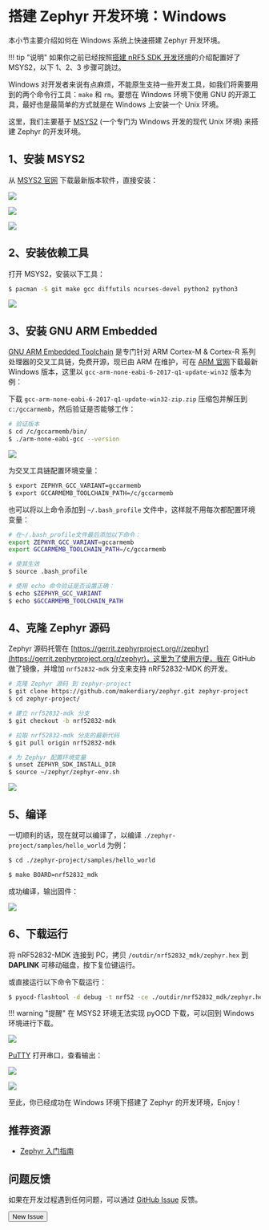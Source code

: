 # 搭建 Zephyr 开发环境：Windows

本小节主要介绍如何在 Windows 系统上快速搭建 Zephyr 开发环境。

!!! tip "说明"
    如果你之前已经按照[搭建 nRF5 SDK 开发环境](/nrf5sdk/setup-devenv-win/)的介绍配置好了 MSYS2，以下 1、2、3 步骤可跳过。

Windows 对开发者来说有点麻烦，不能原生支持一些开发工具，如我们将需要用到的两个命令行工具：`make` 和 `rm`。要想在 Windows 环境下使用 GNU 的开源工具，最好也是最简单的方式就是在 Windows 上安装一个 Unix 环境。

这里，我们主要基于 [MSYS2](http://www.msys2.org/) (一个专门为 Windows 开发的现代 Unix 环境) 来搭建 Zephyr 的开发环境。

## 1、安装 MSYS2

从 [MSYS2 官网](http://www.msys2.org/) 下载最新版本软件，直接安装：

![](https://img.makerdiary.co/wiki/nrf52832mdk/MSYS2_install.png)

![](https://img.makerdiary.co/wiki/nrf52832mdk/MSYS2_installing.png)

![](https://img.makerdiary.co/wiki/nrf52832mdk/MSYS2_installed.png)


## 2、安装依赖工具

打开 MSYS2，安装以下工具：

``` sh
$ pacman -S git make gcc diffutils ncurses-devel python2 python3
```

![](https://img.makerdiary.co/wiki/nrf52832mdk/msys2_installing_package1.png)


## 3、安装 GNU ARM Embedded

[GNU ARM Embedded Toolchain](https://developer.arm.com/open-source/gnu-toolchain/gnu-rm) 是专门针对 ARM Cortex-M & Cortex-R 系列处理器的交叉工具链，免费开源，现已由 ARM 在维护，可在 [ARM 官网](https://developer.arm.com/open-source/gnu-toolchain/gnu-rm/downloads)下载最新 Windows 版本，这里以 `gcc-arm-none-eabi-6-2017-q1-update-win32` 版本为例：

下载 `gcc-arm-none-eabi-6-2017-q1-update-win32-zip.zip` 压缩包并解压到 `c:/gccarmemb`，然后验证是否能够工作：

``` sh
# 验证版本
$ cd /c/gccarmemb/bin/
$ ./arm-none-eabi-gcc --version
```

![](https://img.makerdiary.co/wiki/nrf52832mdk/msys2_checking_arm_gcc_version.png)

为交叉工具链配置环境变量：

``` sh
$ export ZEPHYR_GCC_VARIANT=gccarmemb
$ export GCCARMEMB_TOOLCHAIN_PATH=/c/gccarmemb
```

也可以将以上命令添加到 `~/.bash_profile` 文件中，这样就不用每次都配置环境变量：


``` sh
# 在~/.bash_profile文件最后添加以下命令：
export ZEPHYR_GCC_VARIANT=gccarmemb
export GCCARMEMB_TOOLCHAIN_PATH=/c/gccarmemb

# 使其生效
$ source .bash_profile

# 使用 echo 命令验证是否设置正确：
$ echo $ZEPHYR_GCC_VARIANT
$ echo $GCCARMEMB_TOOLCHAIN_PATH
```

## 4、克隆 Zephyr 源码

Zephyr 源码托管在 [https://gerrit.zephyrproject.org/r/zephyr](https://gerrit.zephyrproject.org/r/zephyr)，这里为了使用方便，我在 GitHub 做了镜像，并增加 `nrf52832-mdk` 分支来支持 nRF52832-MDK 的开发。

``` sh
# 克隆 Zephyr 源码 到 zephyr-project
$ git clone https://github.com/makerdiary/zephyr.git zephyr-project
$ cd zephyr-project/

# 建立 nrf52832-mdk 分支
$ git checkout -b nrf52832-mdk

# 拉取 nrf52832-mdk 分支的最新代码
$ git pull origin nrf52832-mdk

# 为 Zephyr 配置环境变量
$ unset ZEPHYR_SDK_INSTALL_DIR
$ source ~/zephyr/zephyr-env.sh
```

![](https://img.makerdiary.co/wiki/nrf52832mdk/msys2_clone_config_zephyr.png)


## 5、编译

一切顺利的话，现在就可以编译了，以编译 `./zephyr-project/samples/hello_world` 为例：

``` sh
$ cd ./zephyr-project/samples/hello_world

$ make BOARD=nrf52832_mdk

```

成功编译，输出固件：

![](https://img.makerdiary.co/wiki/nrf52832mdk/msys2_compile_zephyr_helloworld.png)

## 6、下载运行

将 nRF52832-MDK 连接到 PC，拷贝 `/outdir/nrf52832_mdk/zephyr.hex` 到 **DAPLINK** 可移动磁盘，按下复位键运行。

或直接运行以下命令下载运行：

``` sh
$ pyocd-flashtool -d debug -t nrf52 -ce ./outdir/nrf52832_mdk/zephyr.hex

```

!!! warning "提醒"
    在 MSYS2 环境无法实现 pyOCD 下载，可以回到 Windows 环境进行下载。

![](https://img.makerdiary.co/wiki/nrf52832mdk/pyocd-flashtool-zephyr-win.png)


[PuTTY](http://www.chiark.greenend.org.uk/~sgtatham/putty/latest.html) 打开串口，查看输出：

![](https://img.makerdiary.co/wiki/nrf52832mdk/zephyr_helloworld_putty_config.png)

![](https://img.makerdiary.co/wiki/nrf52832mdk/zephyr_helloworld_output_win.png)


至此，你已经成功在 Windows 环境下搭建了 Zephyr 的开发环境，Enjoy !


## 推荐资源

* [Zephyr 入门指南](https://www.zephyrproject.org/doc/getting_started/getting_started.html)

## 问题反馈

如果在开发过程遇到任何问题，可以通过 [GitHub Issue](https://github.com/makerdiary/nrf52832-mdk/issues) 反馈。

<a href="https://github.com/makerdiary/nrf52832-mdk/issues/new"><button data-md-color-primary="green">New Issue</button></a>



